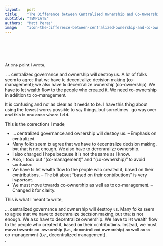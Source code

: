 ```yaml
---
layout:   post
title:    "The Difference between Centralized Ownership and Co-Ownership"
subtitle: "TEMPLATE"
authors:  "Matt Perez"
image:    "icon-the-difference-between-centralized-ownership-and-co-ownership.svg"
---
```


<div style="display:none;">
 <p>Centralized ownership will kill us. Decentralized ownership is beautiful. It is about centralized versus decentralized, not ownership.</p>
</div>

<h1>&nbsp;</h1>
 <p>At one point I wrote,</p>
  <div class="_citation">&nbsp;&hellip; centralized governance and ownership will destroy us. A lot of folks seem to agree that we have to decentralize decision making (co-management); we also have to decentralize ownership (co-ownership). We have to let wealth flow to the people who created it. We need co-ownership in addition to co-management.</div>
 <p>It is confusing and not as clear as it needs to be. I have this thing about using the fewest words possible to say things, but sometimes I go way over and this is one case where I did.</p>
 <p>This is the corrections I made,</p>
  <ul>
   <li><span class="_quotespan">&hellip; <span class="_me">centralized</span> governance and ownership will destroy us.</span> &ndash; Emphasis on <span class="_quotespan">centralized.</span></li>
   <li><span class="_quotespan">Many folks seem to agree that we have to decentralize decision making, but that is not enough. We also have to decentralize ownership.</span></li>
   <li>I also changed <span class="_quotespan">I hope</span> because it is not the same as <span class="_quotespan">I know.</span></li>
   <li>Also, I took out &ldquo;(co-management)&rdquo; and &ldquo;(co-ownership)&rdquo; to avoid confusion.</li>
   <li><span class="_quotespan">We have to let wealth flow to the people who created it, <span class="_me">based on their contributions</span>.</span> &ndash; The bit about &ldquo;based on their contributions&rdquo; is very important.</li>
   <li><span class="_quotespan">We must move towards co-ownership as well as to co-management.</span> &ndash; Changed it for clarity.</li>
  </ul>
 <p>This is what I meant to write,</p>
  <div class="_citation">&hellip; <span class="_me">centralized</span> governance and ownership will destroy us. Many folks seem to agree that we have to decentralize decision making, but that is not enough. We also have to decentralize ownership. We have to let wealth flow to the people who created it, based on their contributions. Instead, we must move towards co-ownership (<em>i.e.</em>, decentralized ownership) as well as to co-management (<em>i.e.</em>, decentralized management).</div>.